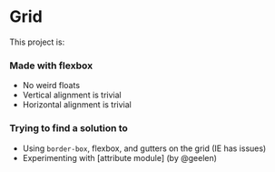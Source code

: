 # Grid

This project is:

### Made with flexbox
- No weird floats
- Vertical alignment is trivial
- Horizontal alignment is trivial

### Trying to find a solution to
* Using `border-box`, flexbox, and gutters on the grid (IE has issues)
* Experimenting with [attribute module] (by @geelen)